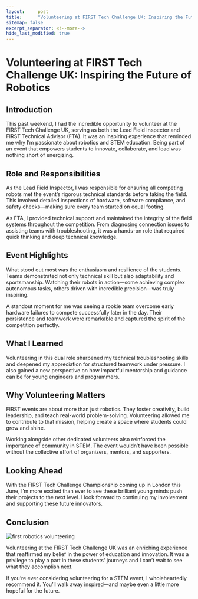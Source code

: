 ```yaml
---
layout:     post
title:      "Volunteering at FIRST Tech Challenge UK: Inspiring the Future of Robotics"
sitemap: false
excerpt_separator: <!--more-->
hide_last_modified: true
---
```


# Volunteering at FIRST Tech Challenge UK: Inspiring the Future of Robotics

## Introduction

This past weekend, I had the incredible opportunity to volunteer at the FIRST Tech Challenge UK, serving as both the Lead Field Inspector and FIRST Technical Advisor (FTA). It was an inspiring experience that reminded me why I’m passionate about robotics and STEM education. Being part of an event that empowers students to innovate, collaborate, and lead was nothing short of energizing.

<!--more-->

## Role and Responsibilities

As the Lead Field Inspector, I was responsible for ensuring all competing robots met the event’s rigorous technical standards before taking the field. This involved detailed inspections of hardware, software compliance, and safety checks—making sure every team started on equal footing.

As FTA, I provided technical support and maintained the integrity of the field systems throughout the competition. From diagnosing connection issues to assisting teams with troubleshooting, it was a hands-on role that required quick thinking and deep technical knowledge.

## Event Highlights

What stood out most was the enthusiasm and resilience of the students. Teams demonstrated not only technical skill but also adaptability and sportsmanship. Watching their robots in action—some achieving complex autonomous tasks, others driven with incredible precision—was truly inspiring.

A standout moment for me was seeing a rookie team overcome early hardware failures to compete successfully later in the day. Their persistence and teamwork were remarkable and captured the spirit of the competition perfectly.

## What I Learned

Volunteering in this dual role sharpened my technical troubleshooting skills and deepened my appreciation for structured teamwork under pressure. I also gained a new perspective on how impactful mentorship and guidance can be for young engineers and programmers.

## Why Volunteering Matters

FIRST events are about more than just robotics. They foster creativity, build leadership, and teach real-world problem-solving. Volunteering allowed me to contribute to that mission, helping create a space where students could grow and shine.

Working alongside other dedicated volunteers also reinforced the importance of community in STEM. The event wouldn’t have been possible without the collective effort of organizers, mentors, and supporters.

## Looking Ahead

With the FIRST Tech Challenge Championship coming up in London this June, I’m more excited than ever to see these brilliant young minds push their projects to the next level. I look forward to continuing my involvement and supporting these future innovators.

## Conclusion

![first robotics volunteering](../images/first-robotics.png)

Volunteering at the FIRST Tech Challenge UK was an enriching experience that reaffirmed my belief in the power of education and innovation. It was a privilege to play a part in these students' journeys and I can’t wait to see what they accomplish next.

If you’re ever considering volunteering for a STEM event, I wholeheartedly recommend it. You’ll walk away inspired—and maybe even a little more hopeful for the future.
